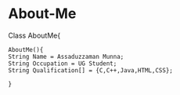# About-Me
Class AboutMe{

    AboutMe(){
    String Name = Assaduzzaman Munna;
    String Occupation = UG Student;
    String Qualification[] = {C,C++,Java,HTML,CSS};
    
    }
